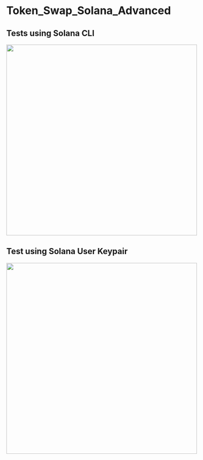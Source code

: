 # Token_Swap_Solana_Advanced

## Tests using Solana CLI
<img src="https://github.com/user-attachments/assets/eff135d1-92f3-4616-ba84-5f497b5f4fb2" width="500" />

## Test using Solana User Keypair
<img src="https://github.com/user-attachments/assets/261df3b4-c0d6-4a01-8103-84b0cbe8732d" width="500" />
